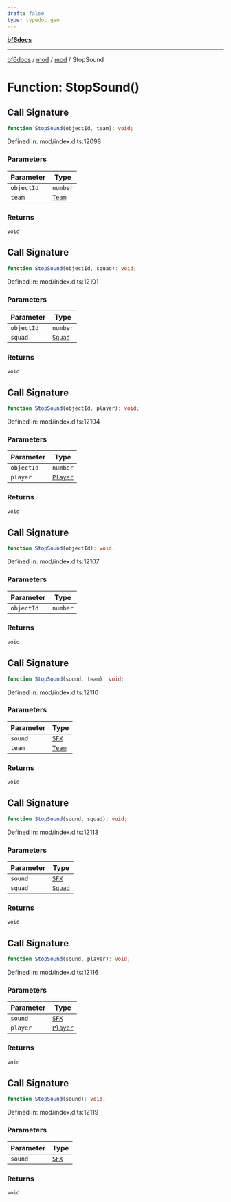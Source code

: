 ```yaml
---
draft: false
type: typedoc_gen
---
```


[**bf6docs**](../../../_index.md)

***

[bf6docs](../../../_index.md) / [mod](../../_index.md) / [mod](../_index.md) / StopSound

# Function: StopSound()

## Call Signature

```ts
function StopSound(objectId, team): void;
```

Defined in: mod/index.d.ts:12098

### Parameters

| Parameter | Type |
| ------ | ------ |
| `objectId` | `number` |
| `team` | [`Team`](../Team/_index.md) |

### Returns

`void`

## Call Signature

```ts
function StopSound(objectId, squad): void;
```

Defined in: mod/index.d.ts:12101

### Parameters

| Parameter | Type |
| ------ | ------ |
| `objectId` | `number` |
| `squad` | [`Squad`](../Squad/_index.md) |

### Returns

`void`

## Call Signature

```ts
function StopSound(objectId, player): void;
```

Defined in: mod/index.d.ts:12104

### Parameters

| Parameter | Type |
| ------ | ------ |
| `objectId` | `number` |
| `player` | [`Player`](../Player/_index.md) |

### Returns

`void`

## Call Signature

```ts
function StopSound(objectId): void;
```

Defined in: mod/index.d.ts:12107

### Parameters

| Parameter | Type |
| ------ | ------ |
| `objectId` | `number` |

### Returns

`void`

## Call Signature

```ts
function StopSound(sound, team): void;
```

Defined in: mod/index.d.ts:12110

### Parameters

| Parameter | Type |
| ------ | ------ |
| `sound` | [`SFX`](../SFX/_index.md) |
| `team` | [`Team`](../Team/_index.md) |

### Returns

`void`

## Call Signature

```ts
function StopSound(sound, squad): void;
```

Defined in: mod/index.d.ts:12113

### Parameters

| Parameter | Type |
| ------ | ------ |
| `sound` | [`SFX`](../SFX/_index.md) |
| `squad` | [`Squad`](../Squad/_index.md) |

### Returns

`void`

## Call Signature

```ts
function StopSound(sound, player): void;
```

Defined in: mod/index.d.ts:12116

### Parameters

| Parameter | Type |
| ------ | ------ |
| `sound` | [`SFX`](../SFX/_index.md) |
| `player` | [`Player`](../Player/_index.md) |

### Returns

`void`

## Call Signature

```ts
function StopSound(sound): void;
```

Defined in: mod/index.d.ts:12119

### Parameters

| Parameter | Type |
| ------ | ------ |
| `sound` | [`SFX`](../SFX/_index.md) |

### Returns

`void`
